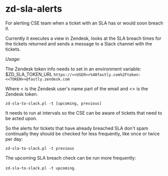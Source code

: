 # zd-sla-alerts
For alerting CSE team when a ticket with an SLA has or would soon breach it.

Currently it executes a view in Zendesk, looks at the SLA breach times for the tickets returned and sends a message to a Slack channel with the tickets.

*Usage:*

The Zendesk token info needs to set in an environment variable: $ZD_SLA_TOKEN_URL 
`https://<<USER>>%40fastly.com%2Ftoken:<<TOKEN>>@fastly.zendesk.com`

Where <<USER> is the Zendesk user's name part of the email and <<TOKEN>> is the Zendesk token.

`zd-sla-to-slack.pl -t [upcoming, previous] `

It needs to run at intervals so the CSE can be aware of tickets that need to be acted upon.

So the alerts for tickets that have already breached SLA don't spam continually they should be checked for less frequently, like once or twice per day: 

`zd-sla-to-slack.pl -t previous`

The upcoming SLA breach check can be run more frequently:

`zd-sla-to-slack.pl -t upcoming`.
